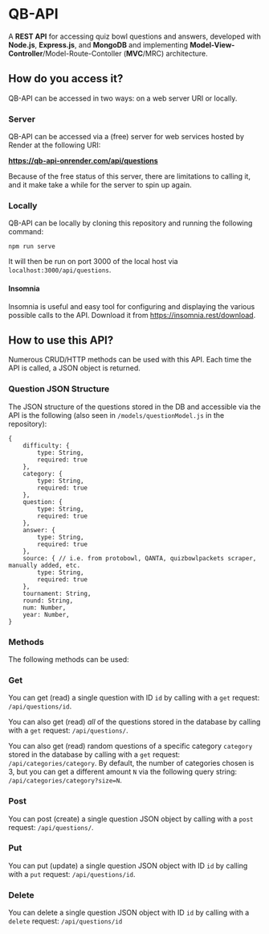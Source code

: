 # QB-API
A **REST API** for accessing quiz bowl questions and answers, developed with **Node.js**, **Express.js**, and **MongoDB** and implementing **Model-View-Controller**/Model-Route-Contoller (**MVC**/MRC) architecture.

## How do you access it?
QB-API can be accessed in two ways: on a web server URI or locally.

### Server

QB-API can be accessed via a (free) server for web services hosted by Render at the following URI: 

**https://qb-api-onrender.com/api/questions**

Because of the free status of this server, there are limitations to calling it, and it make take a while for the server to spin up again.

### Locally

QB-API can be locally by cloning this repository and running the following command: 

`npm run serve`

It will then be run on port 3000 of the local host via `localhost:3000/api/questions`.

#### Insomnia

Insomnia is useful and easy tool for configuring and displaying the various possible calls to the API. Download it from https://insomnia.rest/download.

## How to use this API?

Numerous CRUD/HTTP methods can be used with this API. Each time the API is called, a JSON object is returned.

### Question JSON Structure

The JSON structure of the questions stored in the DB and accessible via the API is the following (also seen in `/models/questionModel.js` in the repository): 

```
{
    difficulty: {
        type: String,
        required: true
    },
    category: {
        type: String,
        required: true
    },
    question: {
        type: String,
        required: true
    },
    answer: {
        type: String,
        required: true
    },
    source: { // i.e. from protobowl, QANTA, quizbowlpackets scraper, manually added, etc.
        type: String,
        required: true
    }, 
    tournament: String,
    round: String,
    num: Number,
    year: Number, 
}
```

### Methods

The following methods can be used:

### Get

You can get (read) a single question with ID `id` by calling with a `get` request: `/api/questions/id`.

You can also get (read) *all* of the questions stored in the database by calling with a `get` request: `/api/questions/`.

You can also get (read) random questions of a specific category `category` stored in the database by calling with a `get` request: `/api/categories/category`. By default, the number of categories chosen is 3, but you can get a different amount `N` via the following query string: `/api/categories/category?size=N`.

### Post

You can post (create) a single question JSON object by calling with a `post` request: `/api/questions/`.

### Put

You can put (update) a single question JSON object with ID `id` by calling with a `put` request: `/api/questions/id`.

### Delete

You can delete a single question JSON object with ID `id` by calling with a `delete` request: `/api/questions/id`
